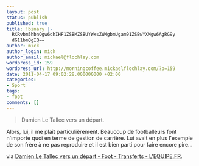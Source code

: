 ```yaml
---
layout: post
status: publish
published: true
title: !binary |-
  RXRvbm5hbnQgw6dhIHF1ZSBMZSBUYWxsZWMgbmUgam91ZSBwYXMgw6AgRG9y
  dG11bmQgIQ==
author: mick
author_login: mick
author_email: mickael@flochlay.com
wordpress_id: 159
wordpress_url: http://morningcoffee.mickaelflochlay.com/?p=159
date: 2011-04-17 09:02:28.000000000 +02:00
categories:
- Sport
tags:
- foot
comments: []
---
```

<blockquote>Damien Le Tallec vers un départ.</blockquote>
Alors, lui, il me plaît particulièrement. Beaucoup de footballeurs font n'importe quoi en terme de gestion de carrière. Lui avait en plus l'exemple de son frère à ne pas reproduire et il est bien parti pour faire encore pire...

via <a href="http://www.lequipe.fr/Football/20110415_110631_damien-le-tallec-vers-un-depart.html">Damien Le Tallec vers un départ - Foot - Transferts - L'EQUIPE.FR</a>.
